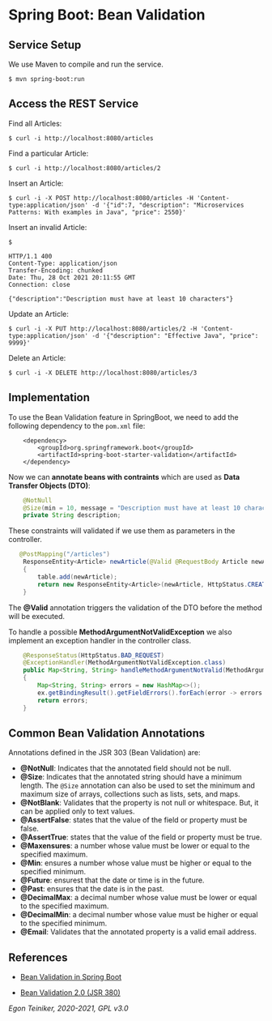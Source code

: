 # Spring Boot: Bean Validation


## Service Setup

We use Maven to compile and run the service.
```
$ mvn spring-boot:run
```

## Access the REST Service

Find all Articles:
```
$ curl -i http://localhost:8080/articles

```

Find a particular Article:
```    
$ curl -i http://localhost:8080/articles/2

```
 
Insert an Article:
```
$ curl -i -X POST http://localhost:8080/articles -H 'Content-type:application/json' -d '{"id":7, "description": "Microservices Patterns: With examples in Java", "price": 2550}'
```

Insert an invalid Article:
```curl -i -X POST http://localhost:8080/articles -H 'Content-type:application/json' -d '{"id":7,"description": "Micr", "price": 2550}'
$ 

HTTP/1.1 400 
Content-Type: application/json
Transfer-Encoding: chunked
Date: Thu, 28 Oct 2021 20:11:55 GMT
Connection: close

{"description":"Description must have at least 10 characters"}
```


Update an Article:
```    
$ curl -i -X PUT http://localhost:8080/articles/2 -H 'Content-type:application/json' -d '{"description": "Effective Java", "price": 9999}'

```

Delete an Article:
```    
$ curl -i -X DELETE http://localhost:8080/articles/3
```

## Implementation

To use the Bean Validation feature in SpringBoot, we need to add the following dependency to the `pom.xml` file:

```
    <dependency>
        <groupId>org.springframework.boot</groupId>
        <artifactId>spring-boot-starter-validation</artifactId>
    </dependency>
```

Now we can **annotate beans with contraints** which are used as **Data Transfer Objects (DTO)**:

```Java
    @NotNull
    @Size(min = 10, message = "Description must have at least 10 characters")
    private String description;
```

These constraints will validated if we use them as parameters in the controller.
```Java
   @PostMapping("/articles")
    ResponseEntity<Article> newArticle(@Valid @RequestBody Article newArticle)
    {
        table.add(newArticle);
        return new ResponseEntity<Article>(newArticle, HttpStatus.CREATED);
    }
```
The **@Valid** annotation triggers the validation of the DTO before the method will be executed.

To handle a possible **MethodArgumentNotValidException** we also implement an exception handler in the controller
class.
```Java
    @ResponseStatus(HttpStatus.BAD_REQUEST)
    @ExceptionHandler(MethodArgumentNotValidException.class)
    public Map<String, String> handleMethodArgumentNotValid(MethodArgumentNotValidException ex)
    {
        Map<String, String> errors = new HashMap<>();
        ex.getBindingResult().getFieldErrors().forEach(error -> errors.put(error.getField(), error.getDefaultMessage()));
        return errors;
    }
```

## Common Bean Validation Annotations

Annotations defined in the JSR 303 (Bean Validation) are:
* **@NotNull**: Indicates that the annotated field should not be null.
* **@Size**: Indicates that the annotated string should have a minimum length. 
   The `@Size` annotation can also be used to set the minimum and maximum size of arrays, collections such as lists, sets, and maps.
* **@NotBlank**: Validates that the property is not null or whitespace. But, it can be applied only to text values.
* **@AssertFalse**: states that the value of the field or property must be false.
* **@AssertTrue**: states that the value of the field or property must be true.
* **@Maxensures**: a number whose value must be lower or equal to the specified maximum.
* **@Min**: ensures a number whose value must be higher or equal to the specified minimum.
* **@Future**: ensurest that the date or time is in the future.
* **@Past**: ensures that the date is in the past.
* **@DecimalMax**: a decimal number whose value must be lower or equal to the specified maximum.
* **@DecimalMin**: a decimal number whose value must be higher or equal to the specified minimum.
* **@Email**: Validates that the annotated property is a valid email address.

## References
* [Bean Validation in Spring Boot](https://springframework.guru/bean-validation-in-spring-boot/)

* [Bean Validation 2.0 (JSR 380)](https://beanvalidation.org/2.0-jsr380/)

*Egon Teiniker, 2020-2021, GPL v3.0*